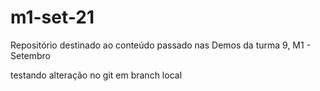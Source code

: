 # m1-set-21
Repositório destinado ao conteúdo passado nas Demos da turma 9, M1 - Setembro

testando alteração no git em branch local